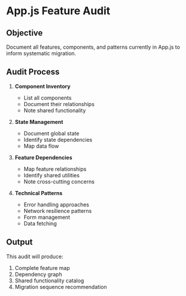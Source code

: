 # App.js Feature Audit

## Objective
Document all features, components, and patterns currently in App.js to inform systematic migration.

## Audit Process
1. **Component Inventory**
   - List all components
   - Document their relationships
   - Note shared functionality

2. **State Management**
   - Document global state
   - Identify state dependencies
   - Map data flow

3. **Feature Dependencies**
   - Map feature relationships
   - Identify shared utilities
   - Note cross-cutting concerns

4. **Technical Patterns**
   - Error handling approaches
   - Network resilience patterns
   - Form management
   - Data fetching

## Output
This audit will produce:
1. Complete feature map
2. Dependency graph
3. Shared functionality catalog
4. Migration sequence recommendation 